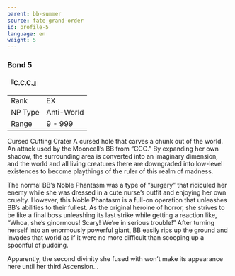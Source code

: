 ```yaml
---
parent: bb-summer
source: fate-grand-order
id: profile-5
language: en
weight: 5
---
```


### Bond 5

#### 『C.C.C.』

<table>
  <tr><td>Rank</td><td>EX</td></tr>
  <tr><td>NP Type</td><td>Anti-World</td></tr>
  <tr><td>Range</td><td>9 - 999</td></tr>
</table>

Cursed Cutting Crater
A cursed hole that carves a chunk out of the world. An attack used by the Mooncell’s BB from “CCC.” By expanding her own shadow, the surrounding area is converted into an imaginary dimension, and the world and all living creatures there are downgraded into low-level existences to become playthings of the ruler of this realm of madness.

The normal BB’s Noble Phantasm was a type of “surgery” that ridiculed her enemy while she was dressed in a cute nurse’s outfit and enjoying her own cruelty. However, this Noble Phantasm is a full-on operation that unleashes BB’s abilities to their fullest. As the original heroine of horror, she strives to be like a final boss unleashing its last strike while getting a reaction like, “Whoa, she’s ginormous! Scary! We’re in serious trouble!” After turning herself into an enormously powerful giant, BB easily rips up the ground and invades that world as if it were no more difficult than scooping up a spoonful of pudding.

Apparently, the second divinity she fused with won’t make its appearance here until her third Ascension…
